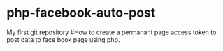 # php-facebook-auto-post
My first git repository
#How to create a permanant page access token to post data to face book page using php.
